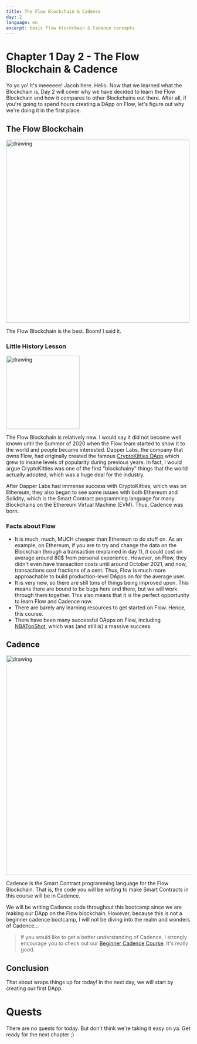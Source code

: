 ```yaml
---
title: The Flow Blockchain & Cadence
day: 2
language: en
excerpt: basic Flow blockchain & Cadence concepts
---
```


# Chapter 1 Day 2 - The Flow Blockchain & Cadence

Yo yo yo! It's meeeeee! Jacob here. Hello. Now that we learned what the Blockchain is, Day 2 will cover why we have decided to learn the Flow Blockchain and how it compares to other Blockchains out there. After all, if you're going to spend hours creating a DApp on Flow, let's figure out why we're doing it in the first place.

## The Flow Blockchain

<img src="https://github.com/emerald-dao/beginner-cadence-course/raw/main/images/flowb.png" alt="drawing" width="500"/>

The Flow Blockchain is the best. Boom! I said it.

### Little History Lesson

<img src="https://github.com/emerald-dao/beginner-cadence-course/raw/main/images/cryptokitty.png" alt="drawing" width="200"/>

The Flow Blockchain is relatively new. I would say it did not become well known until the Summer of 2020 when the Flow team started to show it to the world and people became interested. Dapper Labs, the company that owns Flow, had originally created the famous [CryptoKitties DApp](https://www.cryptokitties.co/) which grew to insane levels of popularity during previous years. In fact, I would argue CryptoKitties was one of the first "blockchainy" things that the world actually adopted, which was a huge deal for the industry.

After Dapper Labs had immense success with CryptoKitties, which was on Ethereum, they also began to see some issues with both Ethereum and Solidity, which is the Smart Contract programming language for many Blockchains on the Ethereum Virtual Machine (EVM). Thus, Cadence was born.

### Facts about Flow

- It is much, much, MUCH cheaper than Ethereum to do stuff on. As an example, on Ethereum, if you are to try and change the data on the Blockchain through a transaction (explained in day 1), it could cost on average around 80$ from personal experience. However, on Flow, they didn't even have transaction costs until around October 2021, and now, transactions cost fractions of a cent. Thus, Flow is much more approachable to build production-level DApps on for the average user.
- It is very new, so there are still tons of things being improved upon. This means there are bound to be bugs here and there, but we will work through them together. This also means that it is the perfect opportunity to learn Flow and Cadence now.
- There are barely any learning resources to get started on Flow. Hence, this course.
- There have been many successful DApps on Flow, including [NBATopShot](https://nbatopshot.com/), which was (and still is) a massive success.

## Cadence

<img src="https://github.com/emerald-dao/beginner-cadence-course/raw/main/images/cadence.png" alt="drawing" width="600"/>

Cadence is the Smart Contract programming language for the Flow Blockchain. That is, the code you will be writing to make Smart Contracts in this course will be in Cadence.

We will be writing Cadence code throughout this bootcamp since we are making our DApp on the Flow blockchain. However, because this is not a beginner cadence bootcamp, I will not be diving into the realm and wonders of Cadence...

> If you would like to get a better understanding of Cadence, I strongly encourage you to check out our <a href="https://github.com/emerald-dao/beginner-cadence-course/">Beginner Cadence Course</a>. It's really good.

## Conclusion

That about wraps things up for today! In the next day, we will start by creating our first DApp.

# Quests

There are no quests for today. But don't think we're taking it easy on ya. Get ready for the next chapter ;)
